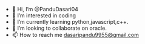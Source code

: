- 👋 Hi, I’m @PanduDasari04
- 👀 I’m interested in coding
- 🌱 I’m currently learning python,javascript,c++.
- 💞️ I’m looking to collaborate on oracle.
- 📫 How to reach me dasaripandu9955@gmail.com

<!---
PanduDasari04/PanduDasari04 is a ✨ special ✨ repository because its `README.md` (this file) appears on your GitHub profile.
You can click the Preview link to take a look at your changes.
--->
